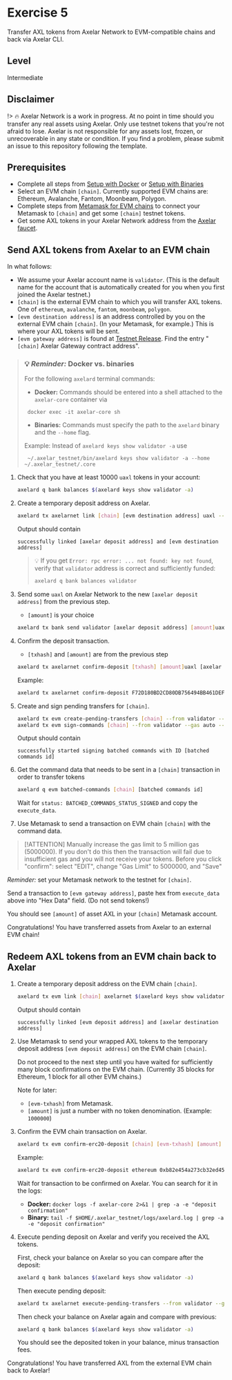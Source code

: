 # Exercise 5
Transfer AXL tokens from Axelar Network to EVM-compatible chains and back via Axelar CLI.

## Level
Intermediate

## Disclaimer
!> :fire:
Axelar Network is a work in progress. At no point in time should you transfer any real assets using Axelar. Only use testnet tokens that you're not afraid to lose. Axelar is not responsible for any assets lost, frozen, or unrecoverable in any state or condition. If you find a problem, please submit an issue to this repository following the template.

## Prerequisites

- Complete all steps from [Setup with Docker](/setup-docker) or [Setup with Binaries](/setup-binaries)
- Select an EVM chain `[chain]`.  Currently supported EVM chains are: Ethereum, Avalanche, Fantom, Moonbeam, Polygon.
- Complete steps from [Metamask for EVM chains](/resources/metamask.md) to connect your Metamask to `[chain]` and get some `[chain]` testnet tokens.
- Get some AXL tokens in your Axelar Network address from the [Axelar faucet](http://faucet.testnet.axelar.dev/).

## Send AXL tokens from Axelar to an EVM chain

In what follows:

* We assume your Axelar account name is `validator`.  (This is the default name for the account that is automatically created for you when you first joined the Axelar testnet.)
* `[chain]` is the external EVM chain to which you will transfer AXL tokens.  One of `ethereum`, `avalanche`, `fantom`, `moonbeam`, `polygon`.
* `[evm destination address]` is an address controlled by you on the external EVM chain `[chain]`.  (In your Metamask, for example.)  This is where your AXL tokens will be sent.
* `[evm gateway address]` is found at [Testnet Release](/resources/testnet-releases.md).  Find the entry "`[chain]` Axelar Gateway contract address".

> ### :bulb: *Reminder:* Docker vs. binaries
>For the following `axelard` terminal commands:
>* **Docker:** Commands should be entered into a shell attached to the `axelar-core` container via
>```
>  docker exec -it axelar-core sh
>```
>* **Binaries:** Commands must specify the path to the `axelard` binary and the `--home` flag.
>
>  Example: Instead of `axelard keys show validator -a` use
>  ```
>   ~/.axelar_testnet/bin/axelard keys show validator -a --home ~/.axelar_testnet/.core
>  ```

1. Check that you have at least 10000 `uaxl` tokens in your account:

    ```bash
    axelard q bank balances $(axelard keys show validator -a)
    ```

2. Create a temporary deposit address on Axelar.

    ```bash
    axelard tx axelarnet link [chain] [evm destination address] uaxl --from validator
    ```

    Output should contain

    ```
    successfully linked [axelar deposit address] and [evm destination address]
    ```
    > :bulb: If you get `Error: rpc error: ... not found: key not found`, verify that
    > `validator` address is correct and sufficiently funded:
    > ```bash
    > axelard q bank balances validator
    > ```

3. Send some `uaxl` on Axelar Network to the new `[axelar deposit address]` from the previous step.

    * `[amount]` is your choice

    ```bash
    axelard tx bank send validator [axelar deposit address] [amount]uaxl
    ```

4. Confirm the deposit transaction.

    * `[txhash]` and `[amount]` are from the previous step

    ```bash
    axelard tx axelarnet confirm-deposit [txhash] [amount]uaxl [axelar deposit address] --from validator
    ```
    
    Example:
    
    ```bash
    axelard tx axelarnet confirm-deposit F72D180BD2CD80DB756494BB461DEFE93091A116D703982E91AC2418EC660752 1000000uaxl axelar1gmwk28m33m3gfcc6kr32egf0w8g6k7fvppspue --from validator
    ```

5. Create and sign pending transfers for `[chain]`.

    ```bash
    axelard tx evm create-pending-transfers [chain] --from validator --gas auto --gas-adjustment 1.2
    axelard tx evm sign-commands [chain] --from validator --gas auto --gas-adjustment 1.2
    ```

    Output should contain

    ```
    successfully started signing batched commands with ID [batched commands id]
    ```

6. Get the command data that needs to be sent in a `[chain]` transaction in order to transfer tokens

    ```bash
    axelard q evm batched-commands [chain] [batched commands id]
    ```

    Wait for `status: BATCHED_COMMANDS_STATUS_SIGNED` and copy the `execute_data`.

7. Use Metamask to send a transaction on EVM chain `[chain]` with the command data.

> [!ATTENTION]
> Manually increase the gas limit to 5 million gas (5000000).  If you don't do this then the transaction will fail due to insufficient gas and you will not receive your tokens. 
> Before you click "confirm": select "EDIT", change "Gas Limit" to 5000000, and "Save"

*Reminder:* set your Metamask network to the testnet for `[chain]`.  

Send a transaction to `[evm gateway address]`, paste hex from `execute_data` above into "Hex Data" field.  (Do not send tokens!)

You should see `[amount]` of asset AXL in your `[chain]` Metamask account.
    
Congratulations!  You have transferred assets from Axelar to an external EVM chain!

## Redeem AXL tokens from an EVM chain back to Axelar

1. Create a temporary deposit address on the EVM chain `[chain]`.

    ```bash
    axelard tx evm link [chain] axelarnet $(axelard keys show validator -a) uaxl --from validator
    ```

    Output should contain

    ```
    successfully linked [evm deposit address] and [axelar destination address]
    ```

2. Use Metamask to send your wrapped AXL tokens to the temporary deposit address `[evm deposit address]` on the EVM chain `[chain]`.

    Do not proceed to the next step until you have waited for sufficiently many block confirmations on the EVM chain.  (Currently 35 blocks for Ethereum, 1 block for all other EVM chains.)

    Note for later:
    * `[evm-txhash]` from Metamask.
    * `[amount]` is just a number with no token denomination.  (Example: `1000000`)

3. Confirm the EVM chain transaction on Axelar.

    ```bash
    axelard tx evm confirm-erc20-deposit [chain] [evm-txhash] [amount] [evm deposit address] --from validator
    ```

    Example:

    ```bash
    axelard tx evm confirm-erc20-deposit ethereum 0xb82e454a273cb32ed45a435767982293c12bf099ba419badc0a728e731f5825e 1000000 0x5CFEcE3b659e657E02e31d864ef0adE028a42a8E --from validator
    ```

    Wait for transaction to be confirmed on Axelar.
    You can search for it in the logs:
    * **Docker:** `docker logs -f axelar-core 2>&1 | grep -a -e "deposit confirmation"`
    * **Binary:** `tail -f $HOME/.axelar_testnet/logs/axelard.log | grep -a -e "deposit confirmation"`


4. Execute pending deposit on Axelar and verify you received the AXL tokens.

    First, check your balance on Axelar so you can compare after the deposit:

    ```bash
    axelard q bank balances $(axelard keys show validator -a)
    ```

    Then execute pending deposit:

    ```bash
    axelard tx axelarnet execute-pending-transfers --from validator --gas auto --gas-adjustment 1.2
    ```

    Then check your balance on Axelar again and compare with previous:

    ```bash
    axelard q bank balances $(axelard keys show validator -a)
    ```

    You should see the deposited token in your balance, minus transaction fees.

Congratulations!  You have transferred AXL from the external EVM chain back to Axelar!